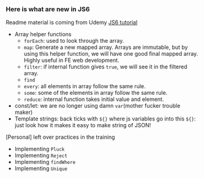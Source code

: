 ### Here is what are new in JS6

Readme material is coming from Udemy [JS6 tutorial](https://www.udemy.com/javascript-es6-tutorial)

- Array helper functions
    - `forEach`: used to look through the array. 
    - `map`: Generate a new mapped array. Arrays are immutable, but by using this helper function, we will have one good final mapped array. Highly useful in FE web development.
    - `filter`: if internal function gives `true`, we will see it in the filtered array.
    - `find`
    - `every`: all elements in array follow the same rule.
    - `some`: some of the elements in array follow the same rule.
    - `reduce`: internal function takes initial value and element.
- const/let: we are no longer using damn `var`(mother fucker trouble maker)
- Template strings: back ticks with `${}` where js variables go into this `${}`: just look how it makes it easy to make string of JSON!

    
[Personal] left over practices in the training
- Implementing `Pluck`
- Implementing `Reject`
- Implementing `findWhere`
- Implementing `Unique`
